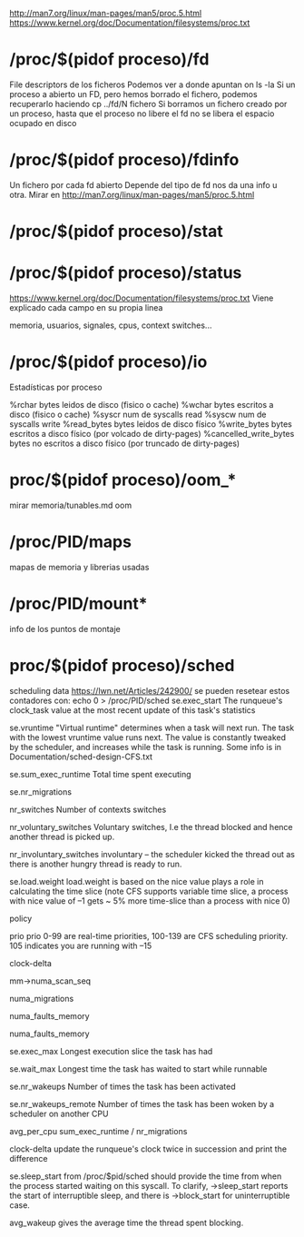 http://man7.org/linux/man-pages/man5/proc.5.html
https://www.kernel.org/doc/Documentation/filesystems/proc.txt

# /proc/$(pidof proceso)/fd
File descriptors de los ficheros
Podemos ver a donde apuntan on ls -la
Si un proceso a abierto un FD, pero hemos borrado el fichero, podemos recuperarlo haciendo cp ../fd/N fichero
Si borramos un fichero creado por un proceso, hasta que el proceso no libere el fd no se libera el espacio ocupado en disco

# /proc/$(pidof proceso)/fdinfo
Un fichero por cada fd abierto
Depende del tipo de fd nos da una info u otra. Mirar en http://man7.org/linux/man-pages/man5/proc.5.html


# /proc/$(pidof proceso)/stat

# /proc/$(pidof proceso)/status
https://www.kernel.org/doc/Documentation/filesystems/proc.txt
Viene explicado cada campo en su propia linea

memoria, usuarios, signales, cpus, context switches...


# /proc/$(pidof proceso)/io
Estadísticas por proceso

%rchar  bytes leidos de disco (fisico o cache)
%wchar  bytes escritos a disco (fisico o cache)
%syscr  num de syscalls read
%syscw  num de syscalls write
%read_bytes  bytes leidos de disco físico
%write_bytes  bytes escritos a disco físico (por volcado de dirty-pages)
%cancelled_write_bytes  bytes no escritos a disco físico (por truncado de dirty-pages)


# proc/$(pidof proceso)/oom_*
mirar memoria/tunables.md oom

# /proc/PID/maps
  mapas de memoria y librerias usadas

# /proc/PID/mount*
  info de los puntos de montaje

# proc/$(pidof proceso)/sched
scheduling data
https://lwn.net/Articles/242900/
se pueden resetear estos contadores con: echo 0 > /proc/PID/sched
se.exec_start
     The runqueue's clock_task value at the most recent update of this task's statistics

se.vruntime
     "Virtual runtime" determines when a task will next run. The task with the lowest vruntime value runs next. The value is constantly tweaked by the scheduler, and increases while the task is running. Some info is in Documentation/sched-design-CFS.txt

se.sum_exec_runtime
     Total time spent executing

se.nr_migrations

nr_switches
     Number of contexts switches

nr_voluntary_switches
     Voluntary switches, I.e the thread blocked and hence another thread is picked up.

nr_involuntary_switches
     involuntary – the scheduler kicked the thread out as there is another hungry thread is ready to run.

se.load.weight
     load.weight is based on the nice value plays a role in calculating the time slice (note CFS supports variable time slice, a process with nice value of –1 gets ~ 5% more time-slice than a process with nice 0)

policy

prio
     prio 0-99 are real-time priorities, 100-139 are CFS scheduling priority. 105 indicates you are running with –15

clock-delta

mm->numa_scan_seq

numa_migrations

numa_faults_memory

numa_faults_memory

se.exec_max
     Longest execution slice the task has had

se.wait_max
     Longest time the task has waited to start while runnable

se.nr_wakeups
     Number of times the task has been activated

se.nr_wakeups_remote
     Number of times the task has been woken by a scheduler on another CPU

avg_per_cpu
     sum_exec_runtime / nr_migrations

clock-delta
     update the runqueue's clock twice in succession and print the difference

se.sleep_start from /proc/$pid/sched should provide the time from when the process started waiting on this syscall.
To clarify, ->sleep_start reports the start of interruptible sleep, and there is ->block_start for uninterruptible case.

avg_wakeup gives the average time the thread spent blocking.


